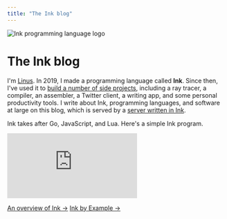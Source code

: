 ```yaml
---
title: "The Ink blog"
---
```


<p><img class="blend-multiply logo-img" src="/img/logo.png" alt="Ink programming language logo"></p>

# The Ink blog

I'm [Linus](https://thesephist.com). In 2019, I made a programming language called **Ink**. Since then, I've used it to [build a number of side projects](/docs/projects/), including a ray tracer, a compiler, an assembler, a Twitter client, a writing app, and some personal productivity tools. I write about Ink, programming languages, and software at large on this blog, which is served by a [server written in Ink](https://github.com/thesephist/dotink/blob/master/src/fileserver.ink).

Ink takes after Go, JavaScript, and Lua. Here's a simple Ink program.

<iframe src="https://play.dotink.co/?embed=1&code=%60%20Ink%20prime%20sieve%20%60%0A%0A%60%20is%20a%20single%20number%20prime%3F%20%60%0Aprime%3F%20%3A%3D%20n%20%3D%3E%20(%0A%09%60%20is%20n%20coprime%20with%20nums%20%3C%20p%3F%20%60%0A%09max%20%3A%3D%20floor(pow(n%2C%200.5))%20%2B%201%0A%09(ip%20%3A%3D%20p%20%3D%3E%20p%20%3A%3A%20%7B%0A%09%09max%20-%3E%20true%0A%09%09_%20-%3E%20n%20%25%20p%20%3A%3A%20%7B%0A%09%09%090%20-%3E%20false%0A%09%09%09_%20-%3E%20ip(p%20%2B%201)%0A%09%09%7D%0A%09%7D)(2)%0A)%0A%0A%60%20primes%20under%20N%20are%20numbers%202%20..%20N%2C%20filtered%20by%20prime%3F%20%60%0AgetPrimesUnder%20%3A%3D%20n%20%3D%3E%20filter(range(2%2C%20n%2C%201)%2C%20prime%3F)%0A%0A%60%20log%20result%20%60%0Aprimes%20%3A%3D%20getPrimesUnder(100)%0Alog(f('Primes%20under%20100%3A%20%7B%7B%200%20%7D%7D'%2C%20%5BstringList(primes)%5D))" frameborder="0" class="maverick"></iframe>

<a href="/docs/overview/" class="button">An overview of Ink &rarr;</a>
<a href="https://inkbyexample.com/" class="button">Ink by Example &rarr;</a>
